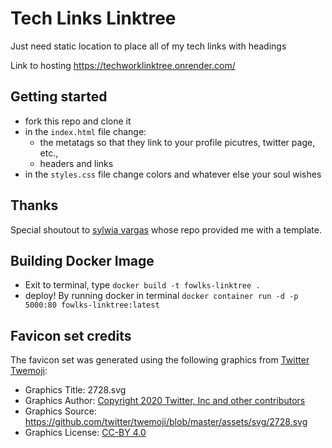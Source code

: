 # Tech Links Linktree

Just need static location to place all of my tech links with headings

Link to hosting https://techworklinktree.onrender.com/

## Getting started 
- fork this repo and clone it
- in the `index.html` file change: 
    - the metatags so that they link to your profile picutres, twitter page, etc.,
    - headers and links
- in the `styles.css` file change colors and whatever else your soul wishes

## Thanks
Special shoutout to [sylwia vargas](https://github.com/sylwiavargas/tech-writing-linktree) whose repo provided me with a template.

## Building Docker Image

- Exit to terminal, type `docker build -t fowlks-linktree .`
- deploy! By running docker in terminal `docker container run -d -p 5000:80 fowlks-linktree:latest`

## Favicon set credits
The favicon set was generated using the following graphics from [Twitter Twemoji](https://favicon.io/emoji-favicons/):
- Graphics Title: 2728.svg
- Graphics Author: [Copyright 2020 Twitter, Inc and other contributors](https://github.com/twitter/twemoji)
- Graphics Source: <https://github.com/twitter/twemoji/blob/master/assets/svg/2728.svg>
- Graphics License: [CC-BY 4.0](https://creativecommons.org/licenses/by/4.0/)
